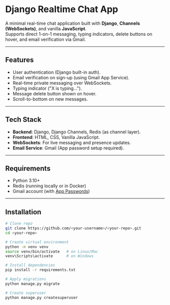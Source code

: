 # Django Realtime Chat App

A minimal real-time chat application built with **Django**, **Channels (WebSockets)**, and vanilla **JavaScript**.  
Supports direct 1-on-1 messaging, typing indicators, delete buttons on hover, and email verification via Gmail.

---

## Features
- User authentication (Django built-in auth).  
- Email verification on sign-up (using Gmail App Service).  
- Real-time private messaging over WebSockets.  
- Typing indicator ("X is typing...").  
- Message delete button shown on hover.  
- Scroll-to-bottom on new messages.  

---

## Tech Stack
- **Backend**: Django, Django Channels, Redis (as channel layer).  
- **Frontend**: HTML, CSS, Vanilla JavaScript.  
- **WebSockets**: For live messaging and presence updates.  
- **Email Service**: Gmail (App password setup required).  

---

## Requirements
- Python 3.10+  
- Redis (running locally or in Docker)  
- Gmail account (with [App Passwords](https://support.google.com/accounts/answer/185833?hl=en))  

---

## Installation

```bash
# Clone repo
git clone https://github.com/<your-username>/<your-repo>.git
cd <your-repo>

# Create virtual environment
python -m venv venv
source venv/bin/activate   # on Linux/Mac
venv\Scripts\activate      # on Windows

# Install dependencies
pip install -r requirements.txt

# Apply migrations
python manage.py migrate

# Create superuser
python manage.py createsuperuser
